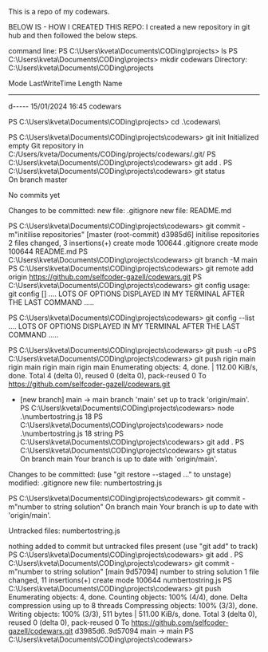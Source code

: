 This is a repo of my codewars. 

BELOW IS - HOW I CREATED THIS REPO:
I created a new repository in git hub and then followed the below steps. 


command line:
PS C:\Users\kveta\Documents\CODing\projects> ls
PS C:\Users\kveta\Documents\CODing\projects> mkdir codewars
 Directory: C:\Users\kveta\Documents\CODing\projects


Mode                 LastWriteTime         Length Name
----                 -------------         ------ ----
d-----        15/01/2024     16:45                codewars

PS C:\Users\kveta\Documents\CODing\projects> cd .\codewars\

PS C:\Users\kveta\Documents\CODing\projects\codewars> git init
Initialized empty Git repository in C:/Users/kveta/Documents/CODing/projects/codewars/.git/
PS C:\Users\kveta\Documents\CODing\projects\codewars> git add .
PS C:\Users\kveta\Documents\CODing\projects\codewars> git status   
On branch master

No commits yet

Changes to be committed:
        new file:   .gitignore
        new file:   README.md

PS C:\Users\kveta\Documents\CODing\projects\codewars> git commit -m"initilise repositories"
[master (root-commit) d3985d6] initilise repositories
 2 files changed, 3 insertions(+)
 create mode 100644 .gitignore
 create mode 100644 README.md
PS C:\Users\kveta\Documents\CODing\projects\codewars> git branch -M main
PS C:\Users\kveta\Documents\CODing\projects\codewars> git remote add origin https://github.com/selfcoder-gazell/codewars.git
PS C:\Users\kveta\Documents\CODing\projects\codewars> git config 
usage: git config [<options>]  .... LOTS OF OPTIONS DISPLAYED IN MY TERMINAL AFTER THE LAST COMMAND ..... 

PS C:\Users\kveta\Documents\CODing\projects\codewars> git config --list
.... LOTS OF OPTIONS DISPLAYED IN MY TERMINAL AFTER THE LAST COMMAND ..... 


PS C:\Users\kveta\Documents\CODing\projects\codewars> git push -u oPS C:\Users\kveta\Documents\CODing\projects\codewars> git push rigin main
rigin main
rigin main
rigin main
Enumerating objects: 4, done.
 | 112.00 KiB/s, done.
Total 4 (delta 0), reused 0 (delta 0), pack-reused 0
To https://github.com/selfcoder-gazell/codewars.git
 * [new branch]      main -> main
branch 'main' set up to track 'origin/main'.
PS C:\Users\kveta\Documents\CODing\projects\codewars> node .\numbertostring.js
18
PS C:\Users\kveta\Documents\CODing\projects\codewars> node .\numbertostring.js
18
string
PS C:\Users\kveta\Documents\CODing\projects\codewars> git add .
PS C:\Users\kveta\Documents\CODing\projects\codewars> git status   
On branch main
Your branch is up to date with 'origin/main'.

Changes to be committed:
  (use "git restore --staged <file>..." to unstage)
        modified:   .gitignore
        new file:   numbertostring.js

PS C:\Users\kveta\Documents\CODing\projects\codewars> git commit -m"number to string solution"
On branch main
Your branch is up to date with 'origin/main'.

Untracked files:
        numbertostring.js

nothing added to commit but untracked files present (use "git add" to track)
PS C:\Users\kveta\Documents\CODing\projects\codewars> git add .
PS C:\Users\kveta\Documents\CODing\projects\codewars> git commit -m"number to string solution"
[main 9d57094] number to string solution
 1 file changed, 11 insertions(+)
 create mode 100644 numbertostring.js
PS C:\Users\kveta\Documents\CODing\projects\codewars> git push
Enumerating objects: 4, done.
Counting objects: 100% (4/4), done.
Delta compression using up to 8 threads
Compressing objects: 100% (3/3), done.
Writing objects: 100% (3/3), 511 bytes | 511.00 KiB/s, done.
Total 3 (delta 0), reused 0 (delta 0), pack-reused 0
To https://github.com/selfcoder-gazell/codewars.git
   d3985d6..9d57094  main -> main
PS C:\Users\kveta\Documents\CODing\projects\codewars>


